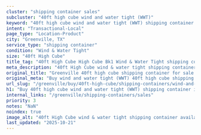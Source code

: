 ```yaml
---
cluster: "shipping container sales"
subcluster: "40ft high cube wind and water tight (WWT)"
keyword: "40ft high cube wind and water tight (WWT) shipping container for sale Greenville, TX"
intent: "Transactional-Local"
page_type: "Location-Product"
city: "Greenville, TX"
service_type: "shipping container"
condition: "Wind & Water Tight"
size: "40ft High Cube"
title_tag: "40ft High Cube High Cube Bk1 Wind & Water Tight shipping container Sales in Greenville | LC Container"
meta_description: "40ft High Cube wind & water tight shipping container sales in Greenville. High cube containers with extra height. Fast delivery, competitive pricing. Serving shipping containers area. Quote ID: G5G. Call (214) 524-4168 for your free quote today."
original_title: "Greenville 40ft high cube shipping container for sale | LC"
original_meta: "Buy wind and water tight (WWT) 40ft high cube shipping container sale with local delivery in Greenville, TX. LC Container — local Since 2003. Request a fast quote today."
url_slug: "/greenville/buy/40ft-high-cube/shipping-containers/wind-and-water-tight-wwt"
h1: "Buy 40ft high cube wind and water tight (WWT) shipping container in Greenville"
internal_links: "/greenville/shipping-containers/sales"
priority: 3
notes: "NaN"
noindex: true
image_alt: "40ft High Cube wind & water tight shipping container available for delivery in Greenville"
last_updated: "2025-10-21"
---
```


<!-- TODO: Add unique city/inventory copy, images, and internal links here. -->

